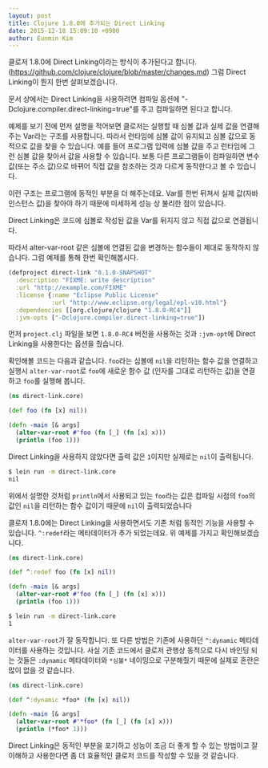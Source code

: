 ```yaml
---
layout: post
title: Clojure 1.8.0에 추가되는 Direct Linking
date: 2015-12-18 15:09:10 +0900
author: Eunmin Kim
---
```


클로저 1.8.0에 Direct Linking이라는 방식이 추가된다고 합니다. (https://github.com/clojure/clojure/blob/master/changes.md)
그럼 Direct Linking이 뭔지 한번 살펴보겠습니다.

문서 상에서는 Direct Linking을 사용하려면 컴파일 옵션에 "-Dclojure.compiler.direct-linking=true"를 주고 컴파일하면 된다고 합니다.

예제를 보기 전에 먼저 설명을 적어보면 클로저는 실행할 때 심볼 값과 실제 값을 연결해주는 Var라는 구조를 사용합니다. 따라서 런타임에 심볼 값이 유지되고 심볼 값으로 동적으로 값을 찾을 수 있습니다. 예를 들어 프로그램 입력에 심볼 값을 주고 런타임에 그런 심볼 값을 찾아서 값을 사용할 수 있습니다. 보통 다른 프로그램들이 컴파일하면 변수 값(또는 주소 값)으로 바뀌어 직접 값을 참조하는 것과 다르게 동작한다고 볼 수 있습니다.

이런 구조는 프로그램에 동적인 부분을 더 해주는데요. Var를 한번 뒤져서 실제 값(자바 인스턴스 값)을 찾아야 하기 때문에 미세하게 성능 상 불리한 점이 있습니다.

Direct Linking은 코드에 심볼로 작성된 값을 Var를 뒤지지 않고 직접 값으로 연결됩니다.

따라서 alter-var-root 같은 심볼에 연결된 값을 변경하는 함수들이 제대로 동작하지 않습니다. 그럼 예제를 통해 한번 확인해봅시다.

```clojure
(defproject direct-link "0.1.0-SNAPSHOT"
  :description "FIXME: write description"
  :url "http://example.com/FIXME"
  :license {:name "Eclipse Public License"
            :url "http://www.eclipse.org/legal/epl-v10.html"}
  :dependencies [[org.clojure/clojure "1.8.0-RC4"]]
  :jvm-opts ["-Dclojure.compiler.direct-linking=true"])
```

먼저 `project.clj` 파일을 보면 `1.8.0-RC4` 버전을 사용하는 것과 `:jvm-opt`에  Direct Linking을 사용한다는 옵션을 줬습니다.

확인해볼 코드는 다음과 같습니다. `foo`라는 심볼에 `nil`을 리턴하는 함수 값을 연결하고 실행시 `alter-var-root`로 `foo`에 새로운 함수 값 (인자를 그대로 리턴하는 값)을 연결하고 `foo`를 실행해 봅니다.

```clojure
(ns direct-link.core)

(def foo (fn [x] nil))

(defn -main [& args]
  (alter-var-root #'foo (fn [_] (fn [x] x)))
  (println (foo 1)))
```

Direct Linking을 사용하지 않았다면 출력 값은 `1`이지만 실제로는 `nil`이 출력됩니다.

```bash
$ lein run -m direct-link.core
nil
```

위에서 설명한 것처럼 `println`에서 사용되고 있는 `foo`라는 값은 컴파일 시점의 `foo`의 값인 `nil`을 리턴하는 함수 값이기 때문에 `nil`이 출력되었습니다

클로저 1.8.0에는 Direct Linking을 사용하면서도 기존 처럼 동적인 기능을 사용할 수 있습니다. `^:redef`라는 메타데이터가 추가 되었는데요. 위 예제를 가지고 확인해보겠습니다.

```clojure
(ns direct-link.core)

(def ^:redef foo (fn [x] nil))

(defn -main [& args]
  (alter-var-root #'foo (fn [_] (fn [x] x)))
  (println (foo 1)))
```

```bash
$ lein run -m direct-link.core
1
```

`alter-var-root`가 잘 동작합니다. 또 다른 방법은 기존에 사용하던 `^:dynamic` 메타데이터를 사용하는 것입니다. 사실 기존 코드에서 클로저 관행상 동적으로 다시 바인딩 되는 것들은 `:dynamic` 메타데이터와 `*심볼*` 네이밍으로 구분해줬기 때문에 실제로 혼란은 많이 없을 것 같습니다.

```clojure
(ns direct-link.core)

(def ^:dynamic *foo* (fn [x] nil))

(defn -main [& args]
  (alter-var-root #'*foo* (fn [_] (fn [x] x)))
  (println (*foo* 1)))
```

Direct Linking은 동적인 부분을 포기하고 성능이 조금 더 좋게 할 수 있는 방법이고 잘 이해하고 사용한다면 좀 더 효율적인 클로저 코드를 작성할 수 있을 것 같습니다.
